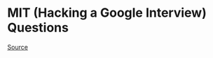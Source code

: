 # MIT (Hacking a Google Interview) Questions
[Source](http://courses.csail.mit.edu/iap/interview/materials.php)

